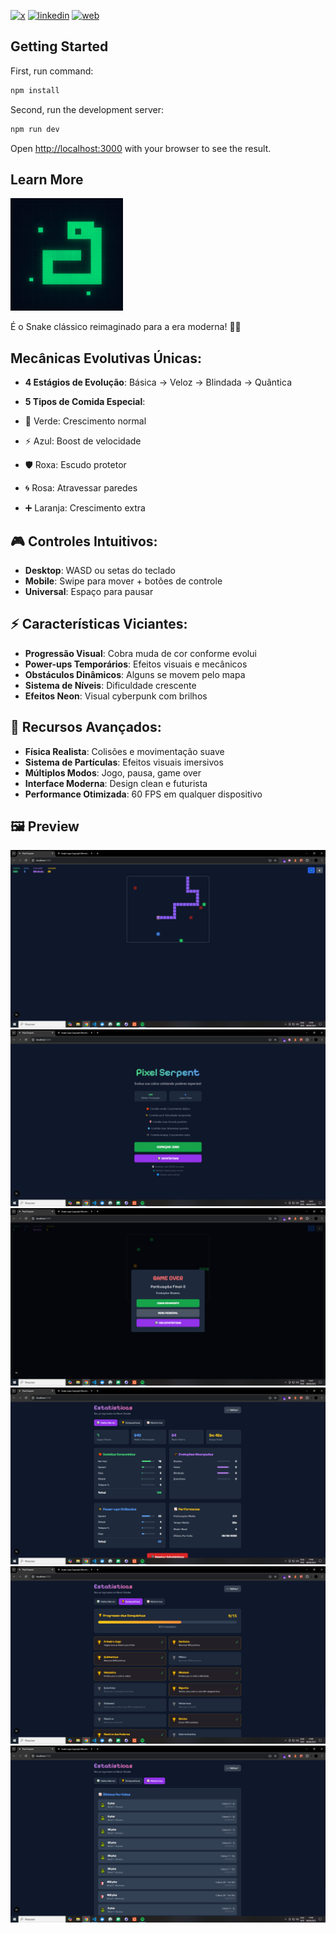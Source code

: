 [![x](https://img.shields.io/badge/X-000000?style=for-the-badge&logo=X&logoColor=white)](https://twitter.com/t_h_e_u)
[![linkedin](https://img.shields.io/badge/Linkedin-0A66C2?style=for-the-badge&logo=linkedin&logoColor=white)](https://www.linkedin.com/in/matheusgbatista/)
[![web](https://img.shields.io/badge/web-000000?style=for-the-badge&logo=web&logoColor=white)](https://t-heu.github.io)

## Getting Started

First, run command:

```bash
npm install
```

Second, run the development server:

```bash
npm run dev
```

Open [http://localhost:3000](http://localhost:3000) with your browser to see the result.

## Learn More

![Logo](docs/logo.png "logo")

É o Snake clássico reimaginado para a era moderna! 🐍✨

## **Mecânicas Evolutivas Únicas:**

- **4 Estágios de Evolução**: Básica → Veloz → Blindada → Quântica
- **5 Tipos de Comida Especial**:

- 🍎 Verde: Crescimento normal
- ⚡ Azul: Boost de velocidade
- 🛡️ Roxa: Escudo protetor
- 🌀 Rosa: Atravessar paredes
- ➕ Laranja: Crescimento extra

## 🎮 **Controles Intuitivos:**

- **Desktop**: WASD ou setas do teclado
- **Mobile**: Swipe para mover + botões de controle
- **Universal**: Espaço para pausar

## ⚡ **Características Viciantes:**

- **Progressão Visual**: Cobra muda de cor conforme evolui
- **Power-ups Temporários**: Efeitos visuais e mecânicos
- **Obstáculos Dinâmicos**: Alguns se movem pelo mapa
- **Sistema de Níveis**: Dificuldade crescente
- **Efeitos Neon**: Visual cyberpunk com brilhos

## 🌟 **Recursos Avançados:**

- **Física Realista**: Colisões e movimentação suave
- **Sistema de Partículas**: Efeitos visuais imersivos
- **Múltiplos Modos**: Jogo, pausa, game over
- **Interface Moderna**: Design clean e futurista
- **Performance Otimizada**: 60 FPS em qualquer dispositivo

## 🖼️ Preview
![Screen 1](docs/preview.png "Screen 1")
![Screen 2](docs/image.png "Screen 2")
![Screen 2](docs/image1.png "Screen 2")
![Screen 2](docs/image2.png "Screen 2")
![Screen 2](docs/image3.png "Screen 2")
![Screen 2](docs/image4.png "Screen 2")